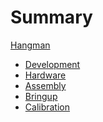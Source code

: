 # Summary

[Hangman](./README.md)

- [Development]()
- [Hardware]()
- [Assembly](./assembly.md)
- [Bringup](./bringup.md)
- [Calibration](./calibration.md)
